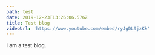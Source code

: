 ```yaml
---
path: test
date: 2019-12-23T13:26:06.576Z
title: Test blog
videoUrl: 'https://www.youtube.com/embed/ryJgDL9jzKk'
---
```

I am a test blog.
